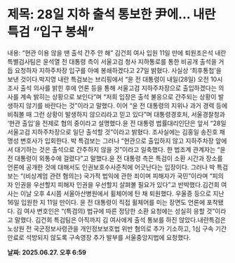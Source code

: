 # **제목: 28일 지하 출석 통보한 尹에… 내란 특검 “입구 봉쇄”**

  내용: “현관 이용 않을 땐 출석 간주 안 해”  김건희 여사 입원 11일 만에 퇴원조은석 내란 특별검사팀은 윤석열 전 대통령 측이 서울고검 청사 지하통로를 통한 비공개 출석을 거듭 요청하자 지하주차장 입구를 아예 봉쇄하겠다고 27일 밝혔다. 사실상 ‘최후통첩’을 보낸 것이다.박지영 내란 특검보는 브리핑에서 “윤 전 대통령이 내일(28일) 오전 10시 조사 출석 의사를 밝힌 후에 언론 등을 통해 서울고검 지하주차장으로 출입하겠다는 의사를 계속 밝히는 상황으로 보인다”며 “저희 입장은 출석 불응으로 간주되는 상황이 발생하지 않기를 바란다는 것”이라고 말했다. 이어 “윤 전 대통령의 지위나 과거 경력 등에 비춰볼 때 그런 상황이 발생하지 않으리라고 믿고 있다”며 대통령경호처, 서울경찰청과 ‘현관 출입’을 전제로 협의 중이라고 설명했다.윤 전 대통령 법률대리인단은 앞서 “28일 서울고검 지하주차장으로 일단 출석할 것”이라고 밝혔다. 조사실에는 김홍일 송진호 채명성 변호사가 입회한다. 박 특검보는 그러나 “현관으로 출입하지 않고 지하주차장 앞에서 대기하는 것은 출석으로 간주하지 않을 것”이라고 일축했다. 한 법조계 관계자는 “윤 전 대통령이 외통수에 걸렸다”고 말했다.윤 전 대통령 측은 특검이 소환 시간과 장소를 언론에 공개한 것에 대해서도 인권보호수사준칙에 어긋난다는 입장이다. 그러나 박 특검보는 “(비상계엄 관련 혐의는) 국가적 법익에 관한 죄이며 피해자가 국민”이라며 “피의자 인권을 우선할지 피해자 인권을 우선할지 살펴볼 필요가 있다”고 반박했다.김건희 여사는 이날 오후 4시쯤 서울아산병원에서 휠체어에 탄 채 퇴원했다. 우울증 등으로 지난 16일 입원한 지 11일 만이다. 윤 전 대통령이 직접 휠체어를 미는 장면도 언론에 포착됐다. 김 여사 변호인은 “(특검의) 법규에 따른 정당한 소환 요청에는 성실히 응할 것”이라고 말했다. 김건희 특검팀은 아직까지 김 여사에게 출석 통보를 하진 않았다.내란특검은 노상원 전 국군정보사령관을 개인정보보호법 위반 혐의로 추가 기소하고, 1심 구속 기간 만료로 석방되지 않도록 구속영장 추가 발부를 서울중앙지법에 요청했다.

  **날짜: 2025.06.27. 오후 6:59**